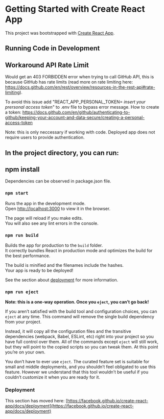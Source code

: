# Getting Started with Create React App

This project was bootstrapped with [Create React App](https://github.com/facebook/create-react-app).

## Running Code in Development

## Workaround API Rate Limit 

Would get an 403 FORBIDDEN error when trying to call GitHub API, this is because GitHub has rate limits (read more on rate limiting here: https://docs.github.com/en/rest/overview/resources-in-the-rest-api#rate-limiting).

To avoid this issue add "REACT_APP_PERSONAL_TOKEN= *insert your prersonal access token*" to .env file to bypass error message. 
How to create a token: https://docs.github.com/en/github/authenticating-to-github/keeping-your-account-and-data-secure/creating-a-personal-access-token

Note: this is only neccessary if working with code. Deployed app does not require users to provide authentication. 


## In the project directory, you can run:

## npm install 

Dependencies can be observed in package.json file.

### `npm start`

Runs the app in the development mode.\
Open [http://localhost:3000](http://localhost:3000) to view it in the browser.

The page will reload if you make edits.\
You will also see any lint errors in the console.

### `npm run build`

Builds the app for production to the `build` folder.\
It correctly bundles React in production mode and optimizes the build for the best performance.

The build is minified and the filenames include the hashes.\
Your app is ready to be deployed!

See the section about [deployment](https://facebook.github.io/create-react-app/docs/deployment) for more information.

### `npm run eject`

**Note: this is a one-way operation. Once you `eject`, you can’t go back!**

If you aren’t satisfied with the build tool and configuration choices, you can `eject` at any time. This command will remove the single build dependency from your project.

Instead, it will copy all the configuration files and the transitive dependencies (webpack, Babel, ESLint, etc) right into your project so you have full control over them. All of the commands except `eject` will still work, but they will point to the copied scripts so you can tweak them. At this point you’re on your own.

You don’t have to ever use `eject`. The curated feature set is suitable for small and middle deployments, and you shouldn’t feel obligated to use this feature. However we understand that this tool wouldn’t be useful if you couldn’t customize it when you are ready for it.

### Deployment

This section has moved here: [https://facebook.github.io/create-react-app/docs/deployment](https://facebook.github.io/create-react-app/docs/deployment)


